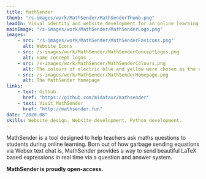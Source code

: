 ```yaml
---
title: MathSender
thumb: "/s-images/work/MathSender/MathSenderThumb.png"
leadIn: Visual identity and website development for an online learning system.
mainImage: "/s-images/work/MathSender/MathSenderLogo.png"
images:
    - src: "/s-images/work/MathSender/MathSenderFavicons.png"
      alt: Website Icons
    - src: /s-images/work/MathSender/MathSenderConceptLogos.png
      alt: Some concept logos
    - src: /s-images/work/MathSender/MathSenderColours.png
      alt: The colours of electric blue and yellow were chosen as the accent colours for MathSender.
    - src: /s-images/work/MathSender/MathSenderHomepage.png
      alt: The MathSender homepage
links:
    - text: Github
      href: "https://github.com/midataur/mathsender"
    - text: Visit MathSender
      href: "http://mathsender.fun"
date: "2020.08"
skills: Website design, Website development, Python development.
---
```



MathSender is a tool designed to help teachers ask maths questions to students during online learning. Born out of how garbage sending equations via Webex text chat is, MathSender provides a way to send beautiful LaTeX based expressions in real time via a question and answer system.


**MathSender is proudly open-access.**